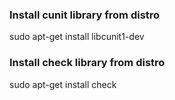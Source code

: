 
### Install cunit library from distro
sudo apt-get install libcunit1-dev

### Install check library from distro
sudo apt-get install check
